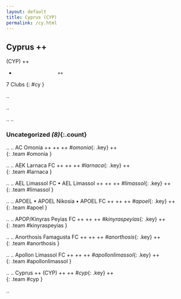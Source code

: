 ```yaml
---
layout: default
title: Cyprus (CYP)
permalink: /cy.html
---
```



## Cyprus   ++
(CYP)  ++
-                     ++
7 Clubs
{: #cy }


.. 




.. 




.. 
.. 


### Uncategorized _(8)_{:.count}


..
..
AC Omonia  ++
 ++
 ++
_#omonia_{: .key} ++
<br>
{: .team #omonia }

..
..
AEK Larnaca FC  ++
 ++
 ++
_#larnaca_{: .key} ++
<br>
{: .team #larnaca }

..
..
AEL Limassol FC • AEL Limassol  ++
 ++
 ++
_#limassol_{: .key} ++
<br>
{: .team #limassol }

..
..
APOEL • APOEL Nikosia • APOEL FC  ++
 ++
 ++
_#apoel_{: .key} ++
<br>
{: .team #apoel }

..
..
APOP/Kinyras Peyias FC  ++
 ++
 ++
_#kinyraspeyias_{: .key} ++
<br>
{: .team #kinyraspeyias }

..
..
Anorthosis Famagusta FC  ++
 ++
 ++
_#anorthosis_{: .key} ++
<br>
{: .team #anorthosis }

..
..
Apollon Limassol FC  ++
 ++
 ++
_#apollonlimassol_{: .key} ++
<br>
{: .team #apollonlimassol }

..
..
Cyprus  ++
 (CYP) ++
 ++
_#cyp_{: .key} ++
<br>
{: .team #cyp }




.. 
 
